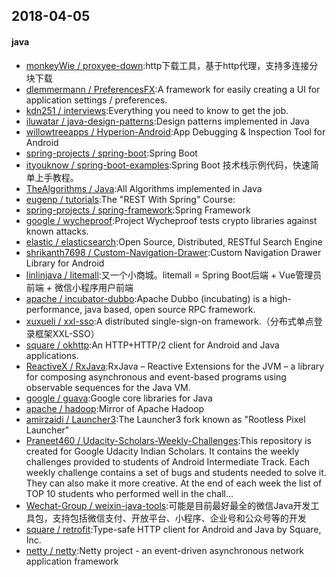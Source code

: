 ## 2018-04-05

#### java
* [monkeyWie / proxyee-down](https://github.com/monkeyWie/proxyee-down):http下载工具，基于http代理，支持多连接分块下载
* [dlemmermann / PreferencesFX](https://github.com/dlemmermann/PreferencesFX):A framework for easily creating a UI for application settings / preferences.
* [kdn251 / interviews](https://github.com/kdn251/interviews):Everything you need to know to get the job.
* [iluwatar / java-design-patterns](https://github.com/iluwatar/java-design-patterns):Design patterns implemented in Java
* [willowtreeapps / Hyperion-Android](https://github.com/willowtreeapps/Hyperion-Android):App Debugging & Inspection Tool for Android
* [spring-projects / spring-boot](https://github.com/spring-projects/spring-boot):Spring Boot
* [ityouknow / spring-boot-examples](https://github.com/ityouknow/spring-boot-examples):Spring Boot 技术栈示例代码，快速简单上手教程。
* [TheAlgorithms / Java](https://github.com/TheAlgorithms/Java):All Algorithms implemented in Java
* [eugenp / tutorials](https://github.com/eugenp/tutorials):The "REST With Spring" Course:
* [spring-projects / spring-framework](https://github.com/spring-projects/spring-framework):Spring Framework
* [google / wycheproof](https://github.com/google/wycheproof):Project Wycheproof tests crypto libraries against known attacks.
* [elastic / elasticsearch](https://github.com/elastic/elasticsearch):Open Source, Distributed, RESTful Search Engine
* [shrikanth7698 / Custom-Navigation-Drawer](https://github.com/shrikanth7698/Custom-Navigation-Drawer):Custom Navigation Drawer Library for Android
* [linlinjava / litemall](https://github.com/linlinjava/litemall):又一个小商城。litemall = Spring Boot后端 + Vue管理员前端 + 微信小程序用户前端
* [apache / incubator-dubbo](https://github.com/apache/incubator-dubbo):Apache Dubbo (incubating) is a high-performance, java based, open source RPC framework.
* [xuxueli / xxl-sso](https://github.com/xuxueli/xxl-sso):A distributed single-sign-on framework.（分布式单点登录框架XXL-SSO）
* [square / okhttp](https://github.com/square/okhttp):An HTTP+HTTP/2 client for Android and Java applications.
* [ReactiveX / RxJava](https://github.com/ReactiveX/RxJava):RxJava – Reactive Extensions for the JVM – a library for composing asynchronous and event-based programs using observable sequences for the Java VM.
* [google / guava](https://github.com/google/guava):Google core libraries for Java
* [apache / hadoop](https://github.com/apache/hadoop):Mirror of Apache Hadoop
* [amirzaidi / Launcher3](https://github.com/amirzaidi/Launcher3):The Launcher3 fork known as "Rootless Pixel Launcher"
* [Praneet460 / Udacity-Scholars-Weekly-Challenges](https://github.com/Praneet460/Udacity-Scholars-Weekly-Challenges):This repository is created for Google Udacity Indian Scholars. It contains the weekly challenges provided to students of Android Intermediate Track. Each weekly challenge contains a set of bugs and students needed to solve it. They can also make it more creative. At the end of each week the list of TOP 10 students who performed well in the chall…
* [Wechat-Group / weixin-java-tools](https://github.com/Wechat-Group/weixin-java-tools):可能是目前最好最全的微信Java开发工具包，支持包括微信支付、开放平台、小程序、企业号和公众号等的开发
* [square / retrofit](https://github.com/square/retrofit):Type-safe HTTP client for Android and Java by Square, Inc.
* [netty / netty](https://github.com/netty/netty):Netty project - an event-driven asynchronous network application framework

